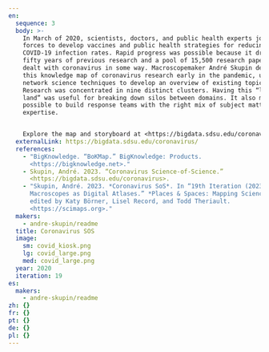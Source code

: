 ```yaml
---
en:
  sequence: 3
  body: >-
    In March of 2020, scientists, doctors, and public health experts joined
    forces to develop vaccines and public health strategies for reducing
    COVID-19 infection rates. Rapid progress was possible because it drew on
    fifty years of previous research and a pool of 15,500 research papers that
    dealt with coronavirus in some way. Macroscopemaker André Skupin developed
    this knowledge map of coronavirus research early in the pandemic, using
    network science techniques to develop an overview of existing topics.
    Research was concentrated in nine distinct clusters. Having this “lay of the
    land” was useful for breaking down silos between domains. It also made it
    possible to build response teams with the right mix of subject matter
    expertise.


    Explore the map and storyboard at <https://bigdata.sdsu.edu/coronavirus/>.
  externalLink: https://bigdata.sdsu.edu/coronavirus/
  references:
    - "BigKnowledge. “BoKMap.” BigKnowledge: Products.
      <https://bigknowledge.net>."
    - Skupin, André. 2023. “Coronavirus Science-of-Science.”
      <https://bigdata.sdsu.edu/coronavirus>.
    - "Skupin, André. 2023. *Coronavirus SoS*. In “19th Iteration (2023):
      Macroscopes as Digital Atlases.” *Places & Spaces: Mapping Science*,
      edited by Katy Börner, Lisel Record, and Todd Theriault.
      <https://scimaps.org>."
  makers:
    - andre-skupin/readme
  title: Coronavirus SOS
  image:
    sm: covid_kiosk.png
    lg: covid_large.png
    med: covid_large.png
  year: 2020
  iteration: 19
es:
  makers:
    - andre-skupin/readme
zh: {}
fr: {}
pt: {}
de: {}
pl: {}
---
```

